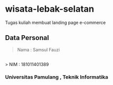 # wisata-lebak-selatan
Tugas kuliah membuat landing page e-commerce

## Data Personal

> Nama  : Samsul Fauzi
<br>
> NIM   : 181011401389

### Universitas Pamulang , Teknik Informatika
